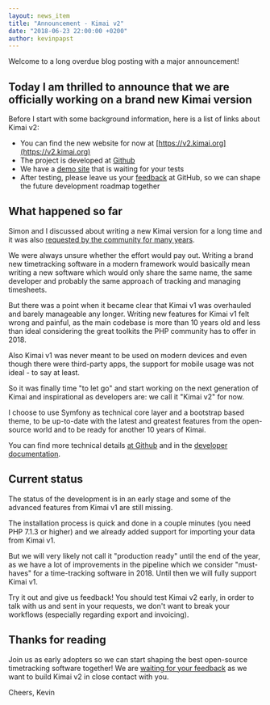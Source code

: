 ```yaml
---
layout: news_item
title: "Announcement - Kimai v2"
date: "2018-06-23 22:00:00 +0200"
author: kevinpapst
---
```


Welcome to a long overdue blog posting with a major announcement!

## Today I am thrilled to announce that we are officially working on a brand new Kimai version

Before I start with some background information, here is a list of links about Kimai v2:

- You can find the new website for now at [https://v2.kimai.org](https://v2.kimai.org)
- The project is developed at [Github](https://github.com/kevinpapst/kimai2/)
- We have a [demo site](https://v2.kimai.org/demo/) that is waiting for your tests
- After testing, please leave us your [feedback](https://github.com/kevinpapst/kimai2/issues/) at GitHub, 
so we can shape the future development roadmap together

## What happened so far

Simon and I discussed about writing a new Kimai version for a long time and it was also 
[requested by the community for many years](https://github.com/kimai/kimai/issues/259).

We were always unsure whether the effort would pay out. Writing a brand new timetracking software in a modern framework would 
basically mean writing a new software which would only share the same name, the same developer and probably the same approach 
of tracking and managing timesheets.

But there was a point when it became clear that Kimai v1 was overhauled and barely manageable any longer. 
Writing new features for Kimai v1 felt wrong and painful, as the main codebase is more than 10 years old and less than ideal 
considering the great toolkits the PHP community has to offer in 2018.

Also Kimai v1 was never meant to be used on modern devices and even though there were third-party apps, 
the support for mobile usage was not ideal - to say at least.

So it was finally time "to let go" and start working on the next generation of Kimai and inspirational as developers are: 
we call it "Kimai v2" for now.

I choose to use Symfony as technical core layer and a bootstrap based theme, to be up-to-date with the latest 
and greatest features from the open-source world and to be ready for another 10 years of Kimai.

You can find more technical details [at Github](https://github.com/kevinpapst/kimai2/) and in 
the [developer documentation](https://github.com/kevinpapst/kimai2/blob/master/var/docs/developers.md).

## Current status

The status of the development is in an early stage and some of the advanced features from Kimai v1 are still missing.

The installation process is quick and done in a couple minutes (you need PHP 7.1.3 or higher) and we already added 
support for importing your data from Kimai v1. 

But we will very likely not call it "production ready" until the end of the year, as we have a lot of improvements 
in the pipeline which we consider "must-haves" for a time-tracking software in 2018. Until then we will fully support Kimai v1.

Try it out and give us feedback! You should test Kimai v2 early, in order to talk with us and sent in your requests, 
we don't want to break your workflows (especially regarding export and invoicing). 

## Thanks for reading

Join us as early adopters so we can start shaping the best open-source timetracking software together!
We are [waiting for your feedback](https://github.com/kevinpapst/kimai2/issues/) as we want to build Kimai v2 in close contact with you.

Cheers,
Kevin  
